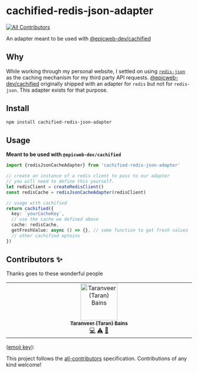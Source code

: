 # cachified-redis-json-adapter

<!-- ALL-CONTRIBUTORS-BADGE:START - Do not remove or modify this section -->

[![All Contributors](https://img.shields.io/badge/all_contributors-1-orange.svg?style=flat-square)](#contributors-)

<!-- ALL-CONTRIBUTORS-BADGE:END -->

An adapter meant to be used with
[@epicweb-dev/cachified](https://github.com/epicweb-dev/cachified)

## Why

While working through my personal website, I settled on using
[`redis-json`](https://github.com/redis/node-redis/tree/d6d2064c72b99d34fc88318f3979177e3c89acd4/packages/json)
as the caching mechanism for my third party API requests.
[@epicweb-dev/cachified](https://github.com/epicweb-dev/cachified) originally
shipped with an adapter for `redis` but not for `redis-json`. This adapter
exists for that purpose.

## Install

```bash
npm install cachified-redis-json-adapter
```

## Usage

**Meant to be used with `@epicweb-dev/cachified`**

```ts
import {redisJsonCacheAdapter} from 'cachified-redis-json-adapter'

// create an instance of a redis client to pass to our adapter
// you will need to define this yourself.
let redisClient = createRedisClient()
const redisCache = redisJsonCacheAdapter(redisClient)

// usage with cachified
return cachified({
  key: `yourCacheKey`,
  // use the cache we defined above
  cache: redisCache,
  getFreshValue: async () => {}, // some function to get fresh values
  // other cachified optoins
})
```

## Contributors ✨

Thanks goes to these wonderful people

<!-- ALL-CONTRIBUTORS-LIST:START - Do not remove or modify this section -->
<!-- prettier-ignore-start -->
<!-- markdownlint-disable -->
<table>
  <tbody>
    <tr>
      <td align="center" valign="top" width="14.28%"><a href="https://twitter.com/tearingitup786"><img src="https://avatars.githubusercontent.com/u/16584942?v=4?s=100" width="100px;" alt="Taranveer (Taran) Bains"/><br /><sub><b>Taranveer (Taran) Bains</b></sub></a><br /><a href="https://github.com/tearingItUp786/cachified-redis-json-adapter/commits?author=tearingItUp786" title="Code">💻</a> <a href="https://github.com/tearingItUp786/cachified-redis-json-adapter/commits?author=tearingItUp786" title="Tests">⚠️</a> <a href="https://github.com/tearingItUp786/cachified-redis-json-adapter/commits?author=tearingItUp786" title="Documentation">📖</a></td>
    </tr>
  </tbody>
</table>

<!-- markdownlint-restore -->
<!-- prettier-ignore-end -->

<!-- ALL-CONTRIBUTORS-LIST:END -->

([emoji key](https://allcontributors.org/docs/en/emoji-key)):

This project follows the
[all-contributors](https://github.com/all-contributors/all-contributors)
specification. Contributions of any kind welcome!

